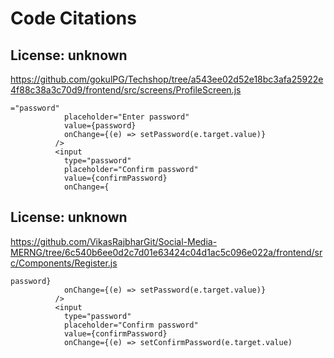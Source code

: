 # Code Citations

## License: unknown
https://github.com/gokulPG/Techshop/tree/a543ee02d52e18bc3afa25922e4f88c38a3c70d9/frontend/src/screens/ProfileScreen.js

```
="password"
            placeholder="Enter password"
            value={password}
            onChange={(e) => setPassword(e.target.value)}
          />
          <input
            type="password"
            placeholder="Confirm password"
            value={confirmPassword}
            onChange={
```


## License: unknown
https://github.com/VikasRajbharGit/Social-Media-MERNG/tree/6c540b6ee0d2c7d01e63424c04d1ac5c096e022a/frontend/src/Components/Register.js

```
password}
            onChange={(e) => setPassword(e.target.value)}
          />
          <input
            type="password"
            placeholder="Confirm password"
            value={confirmPassword}
            onChange={(e) => setConfirmPassword(e.target.value)
```

